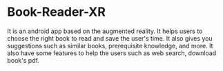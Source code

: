 # Book-Reader-XR
It is an android app based on the augmented reality.  It helps users to choose the right book to read and save the user's time. It also gives you suggestions such as similar books, prerequisite knowledge, and more. It also have some features to help the users such as web search, download book's pdf.
